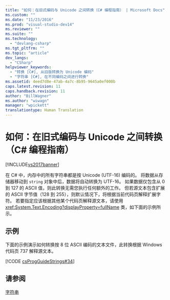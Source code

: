 ```yaml
---
title: "如何：在旧式编码与 Unicode 之间转换（C# 编程指南） | Microsoft Docs"
ms.custom: ""
ms.date: "11/23/2016"
ms.prod: "visual-studio-dev14"
ms.reviewer: ""
ms.suite: ""
ms.technology: 
  - "devlang-csharp"
ms.tgt_pltfrm: ""
ms.topic: "article"
dev_langs: 
  - "CSharp"
helpviewer_keywords: 
  - "转换 [C#], 从旧版转换为 Unicode 编码"
  - "字符串 [C#], 在不同编码之间进行转换"
ms.assetid: 4eed7d8e-47ab-4a7c-8b95-9645a0ef000b
caps.latest.revision: 11
caps.handback.revision: 11
author: "BillWagner"
ms.author: "wiwagn"
manager: "wpickett"
translationtype: Human Translation
---
```

# 如何：在旧式编码与 Unicode 之间转换（C# 编程指南）
[!INCLUDE[vs2017banner](../../../csharp/includes/vs2017banner.md)]

在 C\# 中，内存中的所有字符串都是按 Unicode \(UTF\-16\) 编码的。  将数据从存储器移动到 `string` 对象中后，数据将自动转换为 UTF\-16。  如果数据仅包含从 0 到 127 的 ASCII 值，则此转换无需您执行任何额外的工作。  但若源文本包含扩展的 ASCII 字节值（128 到 255），则默认情况下，将根据当前代码页解释扩展字符。  若要指定应该根据其他某个代码页解释源文本，请使用 <xref:System.Text.Encoding?displayProperty=fullName> 类，如下面的示例所示。  
  
## 示例  
 下面的示例演示如何转换按 8 位 ASCII 编码的文本文件，此转换根据 Windows 代码页 737 解释源文本。  
  
 [!CODE [csProgGuideStrings#34](../CodeSnippet/VS_Snippets_VBCSharp/csProgGuideStrings#34)]  
  
## 请参阅  
 [字符串](../../../csharp/programming-guide/strings/index.md)